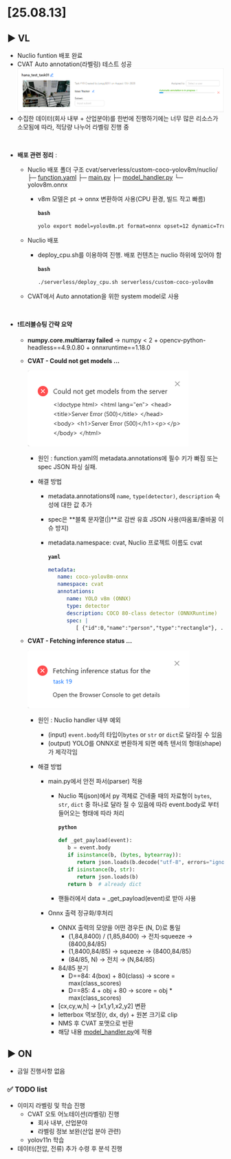 # [25.08.13] 

## ▶️ VL
- Nuclio funtion 배포 완료
- CVAT Auto annotation(라벨링) 테스트 성공 
 ![alt text](image/auto%20annotation.png)
- 수집한 데이터(회사 내부 + 산업분야)를 한번에 진행하기에는 너무 많은 리소스가 소모됨에 따라, 적당량 나누어 라벨링 진행 중 

<br>

- **배포 관련 정리** : 

   -  Nuclio 배포 폴더 구조
      cvat/serverless/custom-coco-yolov8m/nuclio/      
         ├─ [function.yaml](cvat/serverless/custom-coco-yolov8m/nuclio/function.yaml)
         ├─ [main.py](cvat/serverless/custom-coco-yolov8m/nuclio/main.py)
         ├─ [model_handler.py](cvat/serverless/custom-coco-yolov8m/nuclio/model_handler.py)
         └─ yolov8m.onnx

      - v8m 모델은 pt → onnx 변환하여 사용(CPU 환경, 빌드 작고 빠름)

         **`bash`**
         ```bash      
         yolo export model=yolov8m.pt format=onnx opset=12 dynamic=True imgsz=640

   - Nuclio 배포
      - deploy_cpu.sh를 이용하여 진행. 배포 컨텐츠는 nuclio 하위에 있어야 함

         **`bash`**
         ```bash
         ./serverless/deploy_cpu.sh serverless/custom-coco-yolov8m

   - CVAT에서 Auto annotation을 위한 system model로 사용

   <br>

- ❗**트러블슈팅 간략 요약**

   - **numpy.core.multiarray failed** → numpy < 2 + opencv-python-headless\==4.9.0.80 + onnxruntime==1.18.0

   - **CVAT - Could not get models ...** 

      ![alt text](image/E-500.png)

      - 원인 : function.yaml의 metadata.annotations에 필수 키가 빠짐 또는 spec JSON 파싱 실패.

      - 해결 방법
         - metadata.annotations에 `name`, `type(detector)`, `description` 속성에 대한 값 추가
         - spec은 **블록 문자열(|)**로 감싼 유효 JSON 사용(따옴표/줄바꿈 이슈 방지)
         - metadata.namespace: cvat, Nuclio 프로젝트 이름도 cvat

            **`yaml`**
            ```yaml
            metadata:
               name: coco-yolov8m-onnx
               namespace: cvat
               annotations:
                  name: YOLO v8m (ONNX)
                  type: detector
                  description: COCO 80-class detector (ONNXRuntime)
                  spec: |
                     [ {"id":0,"name":"person","type":"rectangle"}, ... ]
   - **CVAT - Fetching inference status ...**
      
      ![alt text](image/E-Fetching.png)

      - 원인 : Nuclio handler 내부 예외
         - (input) `event.body`의 타입이`bytes` or `str` or `dict`로 달라질 수 있음
         - (output) YOLO를 ONNX로 변환하게 되면 예측 텐서의 형태(shape)가 제각각임

      - 해결 방법
         - main.py에서 안전 파서(parser) 적용
            - Nuclio 쪽(json)에서 py 객체로 건네줄 때의 자료형이 `bytes`, `str`, `dict` 중 하나로 달라 질 수 있음에 따라 event.body로 부터 들어오는 형태에 따라 처리

               **`python`**
               ```python
               def _get_payload(event):
                  b = event.body
                  if isinstance(b, (bytes, bytearray)):
                     return json.loads(b.decode("utf-8", errors="ignore"))
                  if isinstance(b, str):
                     return json.loads(b)
                  return b  # already dict                  
            - 핸들러에서 data = _get_payload(event)로 받아 사용

         - Onnx 출력 정규화/후처리
            - ONNX 출력의 모양을 어떤 경우든 (N, D)로 통일
               - (1,84,8400) / (1,85,8400) → 전치·squeeze → (8400,84/85)
               - (1,8400,84/85) → squeeze → (8400,84/85)
               - (84/85, N) → 전치 → (N,84/85)
            - 84/85 분기
               - D\==84: 4(box) + 80(class) → score = max(class_scores)
               - D\==85: 4 + obj + 80 → score = obj * max(class_scores)
            - [cx,cy,w,h] → [x1,y1,x2,y2] 변환
            - letterbox 역보정(r, dx, dy) + 원본 크기로 clip
            - NMS 후 CVAT 포맷으로 반환
            - 해당 내용 [model_handler.py](cvat/serverless/custom-coco-yolov8m/nuclio/model_handler.py)에 적용
        

## ▶️ ON
 - 금일 진행사항 없음


### ✅ TODO list
 - 이미지 라벨링 및 학습 진행
   - CVAT 오토 어노테이션(라벨링) 진행
      - 회사 내부, 산업분야
      - 라벨링 정보 보완(산업 분야 관련)
   - yolov11n 학습
 - 데이터(전압, 전류) 추가 수령 후 분석 진행

 <!-- VS code로 확인 가능, 단축키 : ctrl + shift + v -->